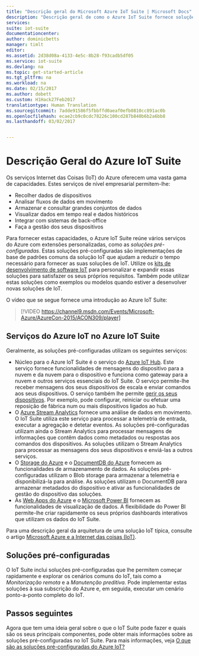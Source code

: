 ```yaml
---
title: "Descrição geral do Microsoft Azure IoT Suite | Microsoft Docs"
description: "Descrição geral de como o Azure IoT Suite fornece soluções pré-configuradas de Internet das Coisas para recolher, analisar e armazenar dados, fornecer visualizações e integrá-las noutros sistemas."
services: 
suite: iot-suite
documentationcenter: 
author: dominicbetts
manager: timlt
editor: 
ms.assetid: 2d38d08a-4133-4e5c-8b28-f93cadb5df05
ms.service: iot-suite
ms.devlang: na
ms.topic: get-started-article
ms.tgt_pltfrm: na
ms.workload: na
ms.date: 02/15/2017
ms.author: dobett
ms.custom: H1Hack27Feb2017
translationtype: Human Translation
ms.sourcegitcommit: 7adde91586f5fbbffd0aeaf0efb0810cc891ac0b
ms.openlocfilehash: ecae2cb9c0cdc78226c100cd287b840b6b2a6bb8
ms.lasthandoff: 03/02/2017


---
```

# <a name="overview-of-azure-iot-suite"></a>Descrição Geral do Azure IoT Suite
Os serviços Internet das Coisas (IoT) do Azure oferecem uma vasta gama de capacidades. Estes serviços de nível empresarial permitem-lhe:

* Recolher dados de dispositivos
* Analisar fluxos de dados em movimento
* Armazenar e consultar grandes conjuntos de dados
* Visualizar dados em tempo real e dados históricos
* Integrar com sistemas de back-office
* Faça a gestão dos seus dispositivos

Para fornecer estas capacidades, o Azure IoT Suite reúne vários serviços do Azure com extensões personalizadas, como as *soluções pré-configuradas*. Estas soluções pré-configuradas são implementações de base de padrões comuns da solução IoT que ajudam a reduzir o tempo necessário para fornecer as suas soluções de IoT. Utilize os [kits de desenvolvimento de software IoT][lnk-sdks] para personalizar e expandir essas soluções para satisfazer os seus próprios requisitos. Também pode utilizar estas soluções como exemplos ou modelos quando estiver a desenvolver novas soluções de IoT.

O vídeo que se segue fornece uma introdução ao Azure IoT Suite:

> [!VIDEO https://channel9.msdn.com/Events/Microsoft-Azure/AzureCon-2015/ACON309/player]
> 
> 

## <a name="azure-iot-services-in-azure-iot-suite"></a>Serviços do Azure IoT no Azure IoT Suite
Geralmente, as soluções pré-configuradas utilizam os seguintes serviços:

* Núcleo para o Azure IoT Suite é o serviço do [Azure IoT Hub][lnk-iot-hub]. Este serviço fornece funcionalidades de mensagens do dispositivo para a nuvem e da nuvem para o dispositivo e funciona como gateway para a nuvem e outros serviços essenciais do IoT Suite. O serviço permite-lhe receber mensagens dos seus dispositivos de escala e enviar comandos aos seus dispositivos. O serviço também lhe permite [gerir os seus dispositivos][lnk-device-management]. Por exemplo, pode configurar, reiniciar ou efetuar uma reposição de fábrica num ou mais dispositivos ligados ao hub.
* O [Azure Stream Analytics][lnk-asa] fornece uma análise de dados em movimento. O IoT Suite utiliza este serviço para processar a telemetria de entrada, executar a agregação e detetar eventos. As soluções pré-configuradas utilizam ainda o Stream Analytics para processar mensagens de informações que contêm dados como metadados ou respostas aos comandos dos dispositivos. As soluções utilizam o Stream Analytics para processar as mensagens dos seus dispositivos e enviá-las a outros serviços.
* O [Storage do Azure][lnk-azure-storage] e o [DocumentDB do Azure][lnk-document-db] fornecem as funcionalidades de armazenamento de dados. As soluções pré-configuradas utilizam o Blob storage para armazenar a telemetria e disponibilizá-la para análise. As soluções utilizam o DocumentDB para armazenar metadados do dispositivo e ativar as funcionalidades de gestão do dispositivo das soluções.
* As [ Web Apps do Azure][lnk-web-apps] e o [Microsoft Power BI][lnk-power-bi] fornecem as funcionalidades de visualização de dados. A flexibilidade do Power BI permite-lhe criar rapidamente os seus próprios dashboards interativos que utilizam os dados do IoT Suite.

Para uma descrição geral da arquitetura de uma solução IoT típica, consulte o artigo [Microsoft Azure e a Internet das coisas (IoT)][iot-suite-what-is-azure-iot].

## <a name="preconfigured-solutions"></a>Soluções pré-configuradas
O IoT Suite inclui soluções pré-configuradas que lhe permitem começar rapidamente e explorar os cenários comuns do IoT, tais como a *Monitorização remota* e a *Manutenção preditiva*. Pode implementar estas soluções à sua subscrição do Azure e, em seguida, executar um cenário ponto-a-ponto completo do IoT.

## <a name="next-steps"></a>Passos seguintes
Agora que tem uma ideia geral sobre o que o IoT Suite pode fazer e quais são os seus principais componentes, pode obter mais informações sobre as soluções pré-configuradas no IoT Suite. Para mais informações, veja [O que são as soluções pré-configuradas do Azure IoT?][lnk-what-are-preconfig]

[lnk-sdks]: https://azure.microsoft.com/documentation/articles/iot-hub-sdks-summary/
[lnk-iot-hub]: https://azure.microsoft.com/documentation/services/iot-hub/
[lnk-asa]: https://azure.microsoft.com/documentation/services/stream-analytics/
[lnk-azure-storage]: https://azure.microsoft.com/documentation/services/storage/
[lnk-document-db]: https://azure.microsoft.com/documentation/services/documentdb/
[lnk-power-bi]: https://powerbi.microsoft.com/
[lnk-web-apps]: https://azure.microsoft.com/documentation/services/app-service/web/
[iot-suite-what-is-azure-iot]: iot-suite-what-is-azure-iot.md
[lnk-what-are-preconfig]: iot-suite-what-are-preconfigured-solutions.md
[lnk-device-management]: ../iot-hub/iot-hub-device-management-overview.md


